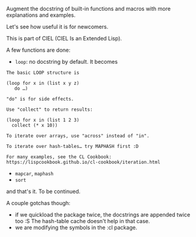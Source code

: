 
Augment the docstring of built-in functions and macros with more explanations and examples.

Let's see how useful it is for newcomers.

This is part of CIEL (CIEL Is an Extended Lisp).

A few functions are done:

- `loop`: no docstring by default. It becomes

```
The basic LOOP structure is

(loop for x in (list x y z)
   do …)

"do" is for side effects.

Use "collect" to return results:

(loop for x in (list 1 2 3)
  collect (* x 10))

To iterate over arrays, use "across" instead of "in".

To iterate over hash-tables… try MAPHASH first :D

For many examples, see the CL Cookbook:
https://lispcookbook.github.io/cl-cookbook/iteration.html
```

- `mapcar`, `maphash`
- `sort`

and that's it. To be continued.

A couple gotchas though:

- if we quickload the package twice, the docstrings
are appended twice too :S The hash-table cache doesn't help in that
case.
- we are modifying the symbols in the :cl package.
